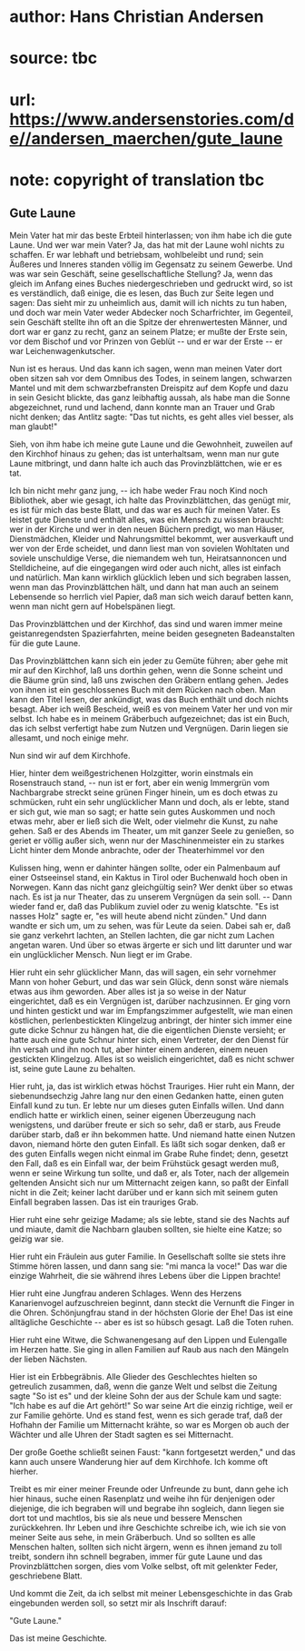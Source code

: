 # author: Hans Christian Andersen
# source: tbc
# url: https://www.andersenstories.com/de//andersen_maerchen/gute_laune
# note: copyright of translation tbc

## Gute Laune 

Mein Vater hat mir das beste Erbteil hinterlassen; von ihm habe ich die
gute Laune. Und wer war mein Vater? Ja, das hat mit der Laune wohl
nichts zu schaffen. Er war lebhaft und betriebsam, wohlbeleibt und rund;
sein Äußeres und Inneres standen völlig im Gegensatz zu seinem Gewerbe.
Und was war sein Geschäft, seine gesellschaftliche Stellung? Ja, wenn
das gleich im Anfang eines Buches niedergeschrieben und gedruckt wird,
so ist es verständlich, daß einige, die es lesen, das Buch zur Seite
legen und sagen: Das sieht mir zu unheimlich aus, damit will ich nichts
zu tun haben, und doch war mein Vater weder Abdecker noch Scharfrichter,
im Gegenteil, sein Geschäft stellte ihn oft an die Spitze der
ehrenwertesten Männer, und dort war er ganz zu recht, ganz an seinem
Platze; er mußte der Erste sein, vor dem Bischof und vor Prinzen von
Geblüt -- und er war der Erste -- er war Leichenwagenkutscher.

Nun ist es heraus. Und das kann ich sagen, wenn man meinen Vater dort
oben sitzen sah vor dem Omnibus des Todes, in seinem langen, schwarzen
Mantel und mit dem schwarzbefransten Dreispitz auf dem Kopfe und dazu in
sein Gesicht blickte, das ganz leibhaftig aussah, als habe man die Sonne
abgezeichnet, rund und lachend, dann konnte man an Trauer und Grab nicht
denken; das Antlitz sagte: "Das tut nichts, es geht alles viel besser,
als man glaubt!"

Sieh, von ihm habe ich meine gute Laune und die Gewohnheit, zuweilen auf
den Kirchhof hinaus zu gehen; das ist unterhaltsam, wenn man nur gute
Laune mitbringt, und dann halte ich auch das Provinzblättchen, wie er es
tat.

Ich bin nicht mehr ganz jung, -- ich habe weder Frau noch Kind noch
Bibliothek, aber wie gesagt, ich halte das Provinzblättchen, das genügt
mir, es ist für mich das beste Blatt, und das war es auch für meinen
Vater. Es leistet gute Dienste und enthält alles, was ein Mensch zu
wissen braucht: wer in der Kirche und wer in den neuen Büchern predigt,
wo man Häuser, Dienstmädchen, Kleider und Nahrungsmittel bekommt, wer
ausverkauft und wer von der Erde scheidet, und dann liest man von
sovielen Wohltaten und soviele unschuldige Verse, die niemandem weh tun,
Heiratsannoncen und Stelldicheine, auf die eingegangen wird oder auch
nicht, alles ist einfach und natürlich. Man kann wirklich glücklich
leben und sich begraben lassen, wenn man das Provinzblättchen hält, und
dann hat man auch an seinem Lebensende so herrlich viel Papier, daß man
sich weich darauf betten kann, wenn man nicht gern auf Hobelspänen
liegt.

Das Provinzblättchen und der Kirchhof, das sind und waren immer meine
geistanregendsten Spazierfahrten, meine beiden gesegneten Badeanstalten
für die gute Laune.

Das Provinzblättchen kann sich ein jeder zu Gemüte führen; aber gehe mit
mir auf den Kirchhof, laß uns dorthin gehen, wenn die Sonne scheint und
die Bäume grün sind, laß uns zwischen den Gräbern entlang gehen. Jedes
von ihnen ist ein geschlossenes Buch mit dem Rücken nach oben. Man kann
den Titel lesen, der ankündigt, was das Buch enthält und doch nichts
besagt. Aber ich weiß Bescheid, weiß es von meinem Vater her und von mir
selbst. Ich habe es in meinem Gräberbuch aufgezeichnet; das ist ein
Buch, das ich selbst verfertigt habe zum Nutzen und Vergnügen. Darin
liegen sie allesamt, und noch einige mehr.

Nun sind wir auf dem Kirchhofe.

Hier, hinter dem weißgestrichenen Holzgitter, worin einstmals ein
Rosenstrauch stand, -- nun ist er fort, aber ein wenig Immergrün vom
Nachbargrabe streckt seine grünen Finger hinein, um es doch etwas zu
schmücken, ruht ein sehr unglücklicher Mann und doch, als er lebte,
stand er sich gut, wie man so sagt; er hatte sein gutes Auskommen und
noch etwas mehr, aber er ließ sich die Welt, oder vielmehr die Kunst, zu
nahe gehen. Saß er des Abends im Theater, um mit ganzer Seele zu
genießen, so geriet er völlig außer sich, wenn nur der Maschinenmeister
ein zu starkes Licht hinter dem Monde anbrachte, oder der Theaterhimmel
vor den

Kulissen hing, wenn er dahinter hängen sollte, oder ein Palmenbaum auf
einer Ostseeinsel stand, ein Kaktus in Tirol oder Buchenwald hoch oben
in Norwegen. Kann das nicht ganz gleichgültig sein? Wer denkt über so
etwas nach. Es ist ja nur Theater, das zu unserem Vergnügen da sein
soll. -- Dann wieder fand er, daß das Publikum zuviel oder zu wenig
klatschte. "Es ist nasses Holz" sagte er, "es will heute abend nicht
zünden." Und dann wandte er sich um, um zu sehen, was für Leute da
seien. Dabei sah er, daß sie ganz verkehrt lachten, an Stellen lachten,
die gar nicht zum Lachen angetan waren. Und über so etwas ärgerte er
sich und litt darunter und war ein unglücklicher Mensch. Nun liegt er im
Grabe.

Hier ruht ein sehr glücklicher Mann, das will sagen, ein sehr vornehmer
Mann von hoher Geburt, und das war sein Glück, denn sonst wäre niemals
etwas aus ihm geworden. Aber alles ist ja so weise in der Natur
eingerichtet, daß es ein Vergnügen ist, darüber nachzusinnen. Er ging
vorn und hinten gestickt und war im Empfangszimmer aufgestellt, wie man
einen köstlichen, perlenbestickten Klingelzug anbringt, der hinter sich
immer eine gute dicke Schnur zu hängen hat, die die eigentlichen Dienste
versieht; er hatte auch eine gute Schnur hinter sich, einen Vertreter,
der den Dienst für ihn versah und ihn noch tut, aber hinter einem
anderen, einem neuen gestickten Klingelzug. Alles ist so weislich
eingerichtet, daß es nicht schwer ist, seine gute Laune zu behalten.

Hier ruht, ja, das ist wirklich etwas höchst Trauriges. Hier ruht ein
Mann, der siebenundsechzig Jahre lang nur den einen Gedanken hatte,
einen guten Einfall kund zu tun. Er lebte nur um dieses guten Einfalls
willen. Und dann endlich hatte er wirklich einen, seiner eigenen
Überzeugung nach wenigstens, und darüber freute er sich so sehr, daß er
starb, aus Freude darüber starb, daß er ihn bekommen hatte. Und niemand
hatte einen Nutzen davon, niemand hörte den guten Einfall. Es läßt sich
sogar denken, daß er des guten Einfalls wegen nicht einmal im Grabe Ruhe
findet; denn, gesetzt den Fall, daß es ein Einfall war, der beim
Frühstück gesagt werden muß, wenn er seine Wirkung tun sollte, und daß
er, als Toter, nach der allgemein geltenden Ansicht sich nur um
Mitternacht zeigen kann, so paßt der Einfall nicht in die Zeit; keiner
lacht darüber und er kann sich mit seinem guten Einfall begraben lassen.
Das ist ein trauriges Grab.

Hier ruht eine sehr geizige Madame; als sie lebte, stand sie des Nachts
auf und miaute, damit die Nachbarn glauben sollten, sie hielte eine
Katze; so geizig war sie.

Hier ruht ein Fräulein aus guter Familie. In Gesellschaft sollte sie
stets ihre Stimme hören lassen, und dann sang sie: "mi manca la voce!"
Das war die einzige Wahrheit, die sie während ihres Lebens über die
Lippen brachte!

Hier ruht eine Jungfrau anderen Schlages. Wenn des Herzens Kanarienvogel
aufzuschreien beginnt, dann steckt die Vernunft die Finger in die Ohren.
Schönjungfrau stand in der höchsten Glorie der Ehe! Das ist eine
alltägliche Geschichte -- aber es ist so hübsch gesagt. Laß die Toten
ruhen.

Hier ruht eine Witwe, die Schwanengesang auf den Lippen und Eulengalle
im Herzen hatte. Sie ging in allen Familien auf Raub aus nach den
Mängeln der lieben Nächsten.

Hier ist ein Erbbegräbnis. Alle Glieder des Geschlechtes hielten so
getreulich zusammen, daß, wenn die ganze Welt und selbst die Zeitung
sagte "So ist es" und der kleine Sohn der aus der Schule kam und
sagte: "Ich habe es auf die Art gehört!" So war seine Art die einzig
richtige, weil er zur Familie gehörte. Und es stand fest, wenn es sich
gerade traf, daß der Hofhahn der Familie um Mitternacht krähte, so war
es Morgen ob auch der Wächter und alle Uhren der Stadt sagten es sei
Mitternacht.

Der große Goethe schließt seinen Faust: "kann fortgesetzt werden," und
das kann auch unsere Wanderung hier auf dem Kirchhofe. Ich komme oft
hierher.

Treibt es mir einer meiner Freunde oder Unfreunde zu bunt, dann gehe ich
hier hinaus, suche einen Rasenplatz und weihe ihn für denjenigen oder
diejenige, die ich begraben will und begrabe ihn sogleich, dann liegen
sie dort tot und machtlos, bis sie als neue und bessere Menschen
zurückkehren. Ihr Leben und ihre Geschichte schreibe ich, wie ich sie
von meiner Seite aus sehe, in mein Gräberbuch. Und so sollten es alle
Menschen halten, sollten sich nicht ärgern, wenn es ihnen jemand zu toll
treibt, sondern ihn schnell begraben, immer für gute Laune und das
Provinzblättchen sorgen, dies vom Volke selbst, oft mit gelenkter Feder,
geschriebene Blatt.

Und kommt die Zeit, da ich selbst mit meiner Lebensgeschichte in das
Grab eingebunden werden soll, so setzt mir als Inschrift darauf:

"Gute Laune."

Das ist meine Geschichte.
